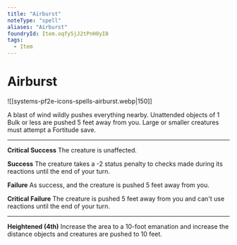 ```yaml
---
title: "Airburst"
noteType: "spell"
aliases: "Airburst"
foundryId: Item.oqfy5jJ2tPnH0yI8
tags:
  - Item
---
```


# Airburst
![[systems-pf2e-icons-spells-airburst.webp|150]]

A blast of wind wildly pushes everything nearby. Unattended objects of 1 Bulk or less are pushed 5 feet away from you. Large or smaller creatures must attempt a Fortitude save.

* * *

**Critical Success** The creature is unaffected.

**Success** The creature takes a -2 status penalty to checks made during its reactions until the end of your turn.

**Failure** As success, and the creature is pushed 5 feet away from you.

**Critical Failure** The creature is pushed 5 feet away from you and can't use reactions until the end of your turn.

* * *

**Heightened (4th)** Increase the area to a 10-foot emanation and increase the distance objects and creatures are pushed to 10 feet.

